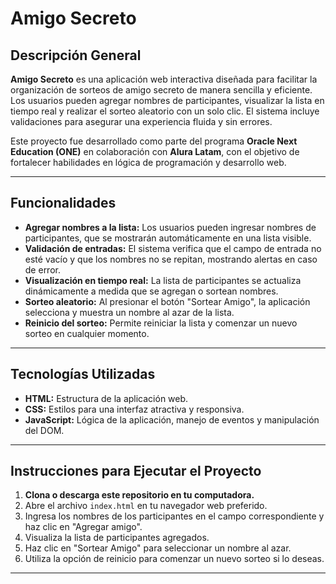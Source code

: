 # Amigo Secreto

## Descripción General

**Amigo Secreto** es una aplicación web interactiva diseñada para facilitar la organización de sorteos de amigo secreto de manera sencilla y eficiente. Los usuarios pueden agregar nombres de participantes, visualizar la lista en tiempo real y realizar el sorteo aleatorio con un solo clic. El sistema incluye validaciones para asegurar una experiencia fluida y sin errores.

Este proyecto fue desarrollado como parte del programa **Oracle Next Education (ONE)** en colaboración con **Alura Latam**, con el objetivo de fortalecer habilidades en lógica de programación y desarrollo web.

---

## Funcionalidades

- **Agregar nombres a la lista:** Los usuarios pueden ingresar nombres de participantes, que se mostrarán automáticamente en una lista visible.
- **Validación de entradas:** El sistema verifica que el campo de entrada no esté vacío y que los nombres no se repitan, mostrando alertas en caso de error.
- **Visualización en tiempo real:** La lista de participantes se actualiza dinámicamente a medida que se agregan o sortean nombres.
- **Sorteo aleatorio:** Al presionar el botón "Sortear Amigo", la aplicación selecciona y muestra un nombre al azar de la lista.
- **Reinicio del sorteo:** Permite reiniciar la lista y comenzar un nuevo sorteo en cualquier momento.

---

## Tecnologías Utilizadas

- **HTML:** Estructura de la aplicación web.
- **CSS:** Estilos para una interfaz atractiva y responsiva.
- **JavaScript:** Lógica de la aplicación, manejo de eventos y manipulación del DOM.

---

## Instrucciones para Ejecutar el Proyecto

1. **Clona o descarga este repositorio en tu computadora.**
2. Abre el archivo `index.html` en tu navegador web preferido.
3. Ingresa los nombres de los participantes en el campo correspondiente y haz clic en "Agregar amigo".
4. Visualiza la lista de participantes agregados.
5. Haz clic en "Sortear Amigo" para seleccionar un nombre al azar.
6. Utiliza la opción de reinicio para comenzar un nuevo sorteo si lo deseas.

---